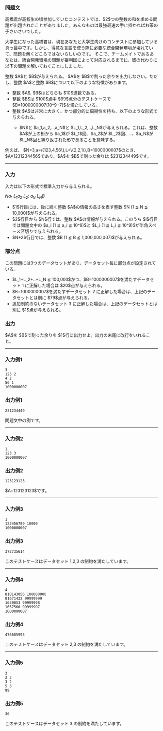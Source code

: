 
<div>

<div>

<div>

<section>

### **問題文**

<p>
高橋君が高校生の頃参加していたコンテストでは、$2$つの整数の和を求める問題が出題されたことがありました。あんなものは最強最速の手に掛かればお茶の子さいさいでした。
</p>

<p>
大学生になった高橋君は、現在あなたと大学生向けのコンテストに参加している真っ最中です。しかし、得意な言語を使う際に必要な統合開発環境が壊れていて、問題を解くどころではないらしいのです。
そこで、チームメイトであるあなたは、統合開発環境の問題が審判団によって対応されるまでに、彼の代わりに以下の問題を解いておくことにしました。
</p>

<p>
整数 $A$と $B$が与えられる。 $A$を $B$で割った余りを出力しなさい。ただし、整数 $A$と整数 $B$について以下のような特徴があります。
</p>

<ul>

<li>
整数 $A$, $B$はどちらも $10$進数である。
</li>

<li>
整数 $B$は $100$点中 $99$点分のテストケースで $B=1000000007(10^9+7)$を満たしている。
</li>

<li>
整数 $A$は非常に大きく、かつ部分的に周期性を持ち、以下のような形式で与えられる。
</li>

<ul>

<li>
$N$と $a_1,a_2,..,a_N$と $L_1,L_2,..,L_N$が与えられる。これは、整数 $A$が上の桁から $a_1$が $L_1$回、$a_2$が $L_2$回、..、$a_N$が $L_N$回と繰り返された形であることを意味する。
</li>

</ul>

</ul>

<p>
例えば、 $N=3,a=\{123,4,56\},L=\{2,2,1\},B=1000000007$のとき、$A=1231234456$であり、$A$を $B$で割った余りは $231234449$です。
</p>

</section>

</div>

---

<div>

<div>

<section>

### **入力**

<p>
入力は以下の形式で標準入力から与えられる。
</p>

<div>

$N$$a_1\ L_1$$a_2\ L_2$:
$a_N\ L_N$$B$
</div>

<ul>

<li>
$1$行目には、後に続く整数 $A$の情報の長さを表す整数 $N (1 ≦ N ≦ 10,000)$が与えられる。
</li>

<li>
$2$行目から $N$行では、整数 $A$の情報が与えられる。このうち $i$行目では問題文中の $a_i (1 ≦ a_i ≦ 10^9)$と $L_i (1 ≦ L_i ≦ 10^9)$が半角スペース区切りで与えられる。
</li>

<li>
$N+2$行目では、整数 $B (1 ≦ B ≦ 1,000,000,007)$が与えられる。
</li>

</ul>

</section>

</div>

<div>

<section>

### **部分点**

<p>
この問題には3つのデータセットがあり、データセット毎に部分点が設定されている。
</p>

<ul>

<li>
$L_1+L_2+..+L_N ≦ 100,000$かつ、$B=1000000007$を満たすデータセット 1 に正解した場合は $20$点が与えられる。
</li>

<li>
$B=1000000007$を満たすデータセット 2 に正解した場合は、上記のデータセットとは別に $79$点が与えられる。
</li>

<li>
追加制約のないデータセット 3 に正解した場合は、上記のデータセットとは別に $1$点が与えられる。
</li>

</ul>

</section>

</div>

<div>

<section>

### **出力**

<p>
$A$を $B$で割った余りを $1$行に出力せよ。出力の末尾に改行をいれること。
</p>

</section>

</div>

</div>

---

<div>

<section>

### **入力例1**

```
3
123 2
4 2
56 1
1000000007
```

</section>

</div>

<div>

<section>

### **出力例1**

```
231234449
```

<p>
問題文中の例です。
</p>

</section>

</div>

---

<div>

<section>

### **入力例2**

```
1
123 3
1000000007
```

</section>

</div>

<div>

<section>

### **出力例2**

```
123123123
```

<p>
$A=123123123$です。
</p>

</section>

</div>

---

<div>

<section>

### **入力例3**

```
1
123456789 10000
1000000007
```

</section>

</div>

<div>

<section>

### **出力例3**

```
372735614
```

<p>
このテストケースはデータセット 1,2,3 の制約を満たしています。
</p>

</section>

</div>

---

<div>

<section>

### **入力例4**

```
4
810143056 100000000
81671422 99999999
1639053 99999998
1657560 99999997
1000000007
```

</section>

</div>

<div>

<section>

### **出力例4**

```
476685993
```

<p>
このテストケースはデータセット 2,3 の制約を満たしています。
</p>

</section>

</div>

---

<div>

<section>

### **入力例5**

```
3
2 3
3 2
5 3
99
```

</section>

</div>

<div>

<section>

### **出力例5**

```
36
```

<p>
このテストケースはデータセット 3 の制約を満たしています。
</p>

</section>

</div>

</div>

</div>
